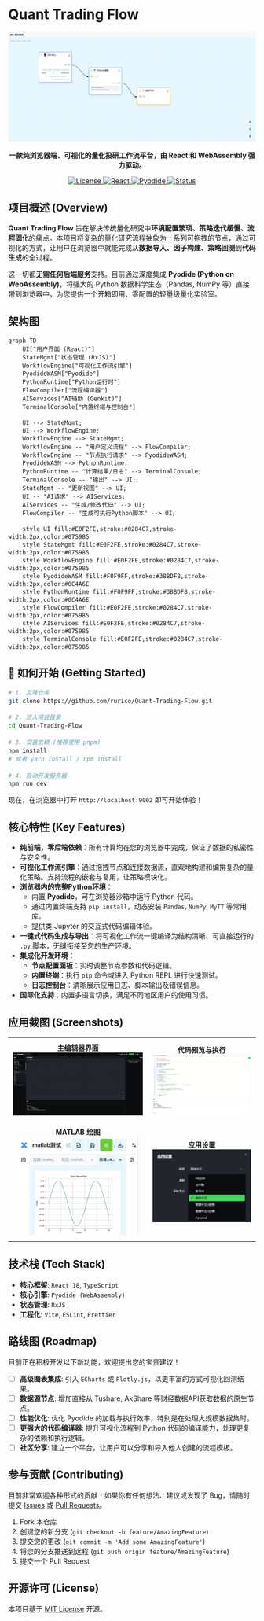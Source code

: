 
# Quant Trading Flow

<p align="center">
  <img src="docs/images/flow-canvas.png" alt="Quant Trading Flow Canvas" width="800px">
</p>

<p align="center">
  <strong>一款纯浏览器端、可视化的量化投研工作流平台，由 React 和 WebAssembly 强力驱动。</strong>
</p>

<p align="center">
    <a href="https://github.com/rurico/Quant-Trading-Flow/blob/main/LICENSE">
        <img src="https://img.shields.io/badge/license-MIT-blue.svg" alt="License">
    </a>
    <a href="#">
        <img src="https://img.shields.io/badge/React-18.3.1-61DAFB?logo=react" alt="React">
    </a>
    <a href="#">
        <img src="https://img.shields.io/badge/Pyodide-0.27.5-306998?logo=python&logoColor=white" alt="Pyodide">
    </a>
    <a href="#">
        <img src="https://img.shields.io/badge/status-active-success" alt="Status">
    </a>
</p>

##  项目概述 (Overview)

**Quant Trading Flow** 旨在解决传统量化研究中**环境配置繁琐、策略迭代缓慢、流程固化**的痛点。本项目将复杂的量化研究流程抽象为一系列可拖拽的节点，通过可视化的方式，让用户在浏览器中就能完成从**数据导入、因子构建、策略回测**到**代码生成**的全过程。

这一切都**无需任何后端服务**支持。目前通过深度集成 **Pyodide (Python on WebAssembly)**，将强大的 Python 数据科学生态（Pandas, NumPy 等）直接带到浏览器中，为您提供一个开箱即用、零配置的轻量级量化实验室。


## 架构图
```mermaid
graph TD
    UI["用户界面 (React)"]
    StateMgmt["状态管理 (RxJS)"]
    WorkflowEngine["可视化工作流引擎"]
    PyodideWASM["Pyodide"]
    PythonRuntime["Python运行时"]
    FlowCompiler["流程编译器"]
    AIServices["AI辅助 (Genkit)"]
    TerminalConsole["内置终端与控制台"]

    UI --> StateMgmt;
    UI --> WorkflowEngine;
    WorkflowEngine --> StateMgmt;
    WorkflowEngine -- "用户定义流程" --> FlowCompiler;
    WorkflowEngine -- "节点执行请求" --> PyodideWASM;
    PyodideWASM --> PythonRuntime;
    PythonRuntime -- "计算结果/日志" --> TerminalConsole;
    TerminalConsole -- "输出" --> UI;
    StateMgmt -- "更新视图" --> UI;
    UI -- "AI请求" --> AIServices;
    AIServices -- "生成/修改代码" --> UI;
    FlowCompiler -- "生成可执行Python脚本" --> UI;

    style UI fill:#E0F2FE,stroke:#0284C7,stroke-width:2px,color:#075985
    style StateMgmt fill:#E0F2FE,stroke:#0284C7,stroke-width:2px,color:#075985
    style WorkflowEngine fill:#E0F2FE,stroke:#0284C7,stroke-width:2px,color:#075985
    style PyodideWASM fill:#F0F9FF,stroke:#38BDF8,stroke-width:2px,color:#0C4A6E
    style PythonRuntime fill:#F0F9FF,stroke:#38BDF8,stroke-width:2px,color:#0C4A6E
    style FlowCompiler fill:#E0F2FE,stroke:#0284C7,stroke-width:2px,color:#075985
    style AIServices fill:#E0F2FE,stroke:#0284C7,stroke-width:2px,color:#075985
    style TerminalConsole fill:#E0F2FE,stroke:#0284C7,stroke-width:2px,color:#075985
```

## 🚀 如何开始 (Getting Started)
```bash
# 1. 克隆仓库
git clone https://github.com/rurico/Quant-Trading-Flow.git

# 2. 进入项目目录
cd Quant-Trading-Flow

# 3. 安装依赖 (推荐使用 pnpm)
npm install
# 或者 yarn install / npm install

# 4. 启动开发服务器
npm run dev
```

现在，在浏览器中打开 `http://localhost:9002` 即可开始体验！

##  核心特性 (Key Features)

*   **纯前端，零后端依赖**：所有计算均在您的浏览器中完成，保证了数据的私密性与安全性。
*   **可视化工作流引擎**：通过拖拽节点和连接数据流，直观地构建和编排复杂的量化策略。支持流程的嵌套与复用，让策略模块化。
*   **浏览器内的完整Python环境**：
    * 内置 **Pyodide**，可在浏览器沙箱中运行 Python 代码。
    *   通过内置终端支持 `pip install`，动态安装 `Pandas`, `NumPy`, `MyTT` 等常用库。
    *   提供类 Jupyter 的交互式代码编辑体验。
*   **一键式代码生成与导出**：将可视化工作流一键编译为结构清晰、可直接运行的 `.py` 脚本，无缝衔接至您的生产环境。
*   **集成化开发环境**：
    *   **节点配置面板**：实时调整节点参数和代码逻辑。
    *   **内置终端**：执行 `pip` 命令或进入 Python REPL 进行快速测试。
    *   **日志控制台**：清晰展示应用日志、脚本输出及错误信息。
*   **国际化支持**：内置多语言切换，满足不同地区用户的使用习惯。


##  应用截图 (Screenshots)

<table style="width:100%; border: none;">
  <tr style="border: none;">
    <td style="text-align: center; border: none; padding: 10px;">
      <strong>主编辑器界面</strong>
      <br>
      <img src="docs/images/eidior.png" alt="编辑器界面" style="max-height: 200px; max-width: 100%;">
    </td>
    <td style="text-align: center; border: none; padding: 10px;">
      <strong>代码预览与执行</strong>
      <br>
      <img src="docs/images/preview-code.png" alt="代码预览" style="max-height: 200px; max-width: 100%;">
    </td>
  </tr>
  <tr style="border: none;">
    <td style="text-align: center; border: none; padding: 10px;">
      <strong>MATLAB 绘图</strong>
      <br>
      <img src="docs/images/matlab.png" alt="MATLAB 绘图" style="max-height: 200px; max-width: 100%;">
    </td>
    <td style="text-align: center; border: none; padding: 10px;">
      <strong>应用设置</strong>
      <br>
      <img src="docs/images/language-config.png" alt="应用设置" style="max-height: 200px; max-width: 100%;">
    </td>
  </tr>
</table>

##  技术栈 (Tech Stack)

*   **核心框架**: `React 18`, `TypeScript`
*   **核心引擎**: `Pyodide (WebAssembly)`
*   **状态管理**: `RxJS`
*   **工程化**: `Vite`, `ESLint`, `Prettier`

##  路线图 (Roadmap)

目前正在积极开发以下新功能，欢迎提出您的宝贵建议！

*   [ ] **高级图表集成**: 引入 `ECharts` 或 `Plotly.js`，以更丰富的方式可视化回测结果。
*   [ ] **数据源节点**: 增加直接从 Tushare, AkShare 等财经数据API获取数据的原生节点。
*   [ ] **性能优化**: 优化 Pyodide 的加载与执行效率，特别是在处理大规模数据集时。
*   [ ] **更强大的代码编译器**: 提升可视化流程到 Python 代码的编译能力，处理更复杂的依赖和执行逻辑。
*   [ ] **社区分享**: 建立一个平台，让用户可以分享和导入他人创建的流程模板。

##  参与贡献 (Contributing)

目前非常欢迎各种形式的贡献！如果你有任何想法、建议或发现了 Bug，请随时提交 [Issues](https://github.com/rurico/Quant-Trading-Flow/issues) 或 [Pull Requests](https://github.com/rurico/Quant-Trading-Flow/pulls)。

1.  Fork 本仓库
2.  创建您的新分支 (`git checkout -b feature/AmazingFeature`)
3.  提交您的更改 (`git commit -m 'Add some AmazingFeature'`)
4.  将您的分支推送到远程 (`git push origin feature/AmazingFeature`)
5.  提交一个 Pull Request

##  开源许可 (License)

本项目基于 [MIT License](./LICENSE) 开源。